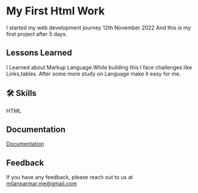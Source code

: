 
# My First Html Work

  I started my web development journey 12th November 2022 And this is my first project after 5 days.
   
    


## Lessons Learned

I Learned about Markup Language.While building this I
face challenges like Links,tables. After some more study on Language make it easy for me. 
  
## 🛠 Skills
 HTML


## Documentation

[Documentation](https://www.w3schools.com/html/)


## Feedback

If you have any feedback, please reach out to us at milanparmar.me@gmail.com

